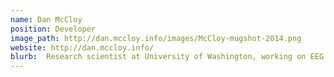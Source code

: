 ```yaml
---
name: Dan McCloy
position: Developer
image_path: http://dan.mccloy.info/images/McCloy-mugshot-2014.png
website: http://dan.mccloy.info/
blurb:  Research scientist at University of Washington, working on EEG and pupillometry data processing.
---
```

